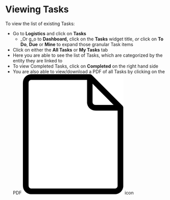 # Viewing Tasks

To view the list of existing Tasks:

* Go to **Logistics** and click on **Tasks**&#x20;
  * _Or g_o to **Dashboard,** click on the **Tasks** widget title, _or_ click on **To Do**, **Due** or **Mine** to expand those granular Task items
* Click on either the **All Tasks** or **My Tasks** tab&#x20;
* Here you are able to see the list of Tasks, which are categorized by the entity they are linked to
* To view Completed Tasks, click on **Completed** on the right hand side
* You are also able to view/download a PDF of all Tasks by clicking on the PDF ![](<../../.gitbook/assets/file icon.png>) icon
